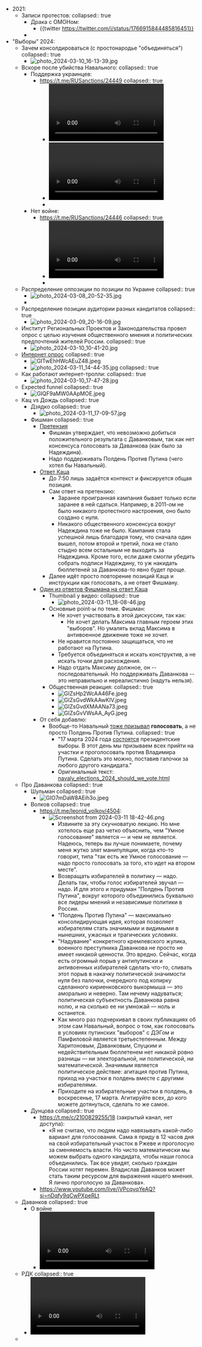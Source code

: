 - 2021:
	- Записи протестов:
	  collapsed:: true
		- Драка с ОМОНом:
			- {{twitter https://twitter.com/i/status/1766915844485816451}}
		-
- "Выборы" 2024:
	- Зачем консолдироваться (с простонародье "объединяться")
	  collapsed:: true
		- ![photo_2024-03-10_16-13-39.jpg](../assets/photo_2024-03-10_16-13-39_1710087348903_0.jpg)
	- Вскоре после убийства Навального:
	  collapsed:: true
		- Поддержка украинцев:
			- https://t.me/RUSanctions/24449
			  collapsed:: true
				- ![IMG_4974.mp4](../assets/IMG_4974_1709870106956_0.mp4)
				- ![IMG_9876.mp4](../assets/IMG_9876_1709870112940_0.mp4)
				-
		- Нет войне:
			- https://t.me/RUSanctions/24446
			  collapsed:: true
				- ![6.mp4](../assets/6_1709870197401_0.mp4)
				-
	- Распределение оппозиции по позиции по Украине
	  collapsed:: true
		- ![photo_2024-03-08_20-52-35.jpg](../assets/photo_2024-03-08_20-52-35_1709952533714_0.jpg)
		-
	- Распределение позиции аудитории разных кандитатов
	  collapsed:: true
		- ![photo_2024-03-09_20-16-09.jpg](../assets/photo_2024-03-09_20-16-09_1710015400284_0.jpg)
	- Институт Региональных Проектов и Законодательства провел опрос с целью изучения общественного мнения и политических предпочтений жителей России.
	  collapsed:: true
		- ![photo_2024-03-10_10-41-20.jpg](../assets/photo_2024-03-10_10-41-20_1710070072499_0.jpg)
	- [Интернет опрос](https://twitter.com/vlsurin/status/1766801657772265973?s=20)
	  collapsed:: true
		- ![GITwEhHWcAEuZ48.jpeg](../assets/GITwEhHWcAEuZ48_1710088837396_0.jpeg)
		- ![photo_2024-03-11_14-44-35.jpg](../assets/photo_2024-03-11_14-44-35_1710168343797_0.jpg)
		  collapsed:: true
	- Как работают интернет-тролли:
	  collapsed:: true
		- ![photo_2024-03-10_17-47-28.jpg](../assets/photo_2024-03-10_17-47-28_1710093672616_0.jpg)
	- Expected funnel
	  collapsed:: true
		- ![GIQF9aMW0AApMOE.jpeg](../assets/GIQF9aMW0AApMOE_1710159531484_0.jpeg)
	- Кац vs Дождь
	  collapsed:: true
		- Дзядко
		  collapsed:: true
			- ![photo_2024-03-11_17-09-57.jpg](../assets/photo_2024-03-11_17-09-57_1710177167509_0.jpg)
		- Фишман
		  collapsed:: true
			- [Претензия](https://youtu.be/r6grd5pCFPA?t=247)
				- Фишман утверждает, что невозможно добиться положительного результата с Даванковым, так как нет консенсуса голосовать за Даванкова (как было за Надеждина).
				- Надо поддерживать Полдень Против Путина (чего хотел бы Навальный).
			- [Ответ Каца](https://www.youtube.com/watch?v=SleyUO4bMws)
				- До 7:50 лишь задаётся контекст и фиксируется общая позиция.
				- Сам ответ на претензию:
					- Заранее проигранная кампания бывает только если заранее в ней сдаться.
					  Например, в 2011-ом не было никакого протестного настроения, оно было создано с нуля.
					- Никакого общественного консенсуса вокруг Надеждина тоже не было. Кампания стала успешной лишь благодаря тому, что сначала один вышел, потом второй и третий, пока не стало стыдно всем остальным не выходить за Надеждина.
					  Кроме того, если даже смогли убедить собрать подписи Надеждину, то уж накидать бюллетеней за Даванкова-то явно будет проще.
				- Далее идёт просто повторение позиций Каца и инструкции как голосовать, а не ответ Фишману.
			- [Один из ответов Фишмана на ответ Каца](https://www.youtube.com/watch?v=Z6SVvpOubag)
				- Thumbnail у видео:
				  collapsed:: true
					- ![photo_2024-03-11_18-08-46.jpg](../assets/photo_2024-03-11_18-08-46_1710180701230_0.jpg)
				- Основные point-ы по теме. Фишман:
					- Не хочет участвовать в этой дискуссии, так как:
						- Не хочет делать Максима главным героем этих "выборов". Но умалять вклад Максима в антивоенное движение тоже не хочет.
					- Не нравится постоянно защищаться, что не работают на Путина.
					- Требуется объединяться и искать конструктив, а не искать точки для расхождения.
					- Надо отдать Максиму должное, он -- последовательный. Но поддерживать Даванкова -- это неправильно и нереалистично (надуть нельзя).
				- Общественная реакция:
				  collapsed:: true
					- ![GIZsHp2WcAA46Fe.jpeg](../assets/GIZsHp2WcAA46Fe_1710180770116_0.jpeg)
					- ![GIZsGvdWkAAwKIV.jpeg](../assets/GIZsGvdWkAAwKIV_1710180802161_0.jpeg)
					- ![GIZsGvdXMAANa73.jpeg](../assets/GIZsGvdXMAANa73_1710180815659_0.jpeg)
					- ![GIZsGvVWsAA_AyG.jpeg](../assets/GIZsGvVWsAA_AyG_1710180821452_0.jpeg)
			- От себя добавлю:
				- Вообще-то Навальный [тоже призывал](https://navalny.com/p/6672/) **голосовать**, а не просто Полдень Против Путина.
				  collapsed:: true
					- "17 марта 2024 года [состоятся](http://duma.gov.ru/news/58458/)
					   президентские выборы. В этот день мы призываем всех прийти на участки и
					   проголосовать против Владимира Путина. Сделать это можно, поставив 
					  галочки за любого другого кандидата."
					- Оригинальный текст: [navaly_elections_2024_should_we_vote.html](../assets/navaly_elections_2024_should_we_vote_1710212499862_0.html)
	- Про Даванкова
	  collapsed:: true
		- Шульман
		  collapsed:: true
			- ![GIO7mDaW8AEih3o.jpeg](../assets/GIO7mDaW8AEih3o_1710180514874_0.jpeg)
		- Волков
		  collapsed:: true
			- https://t.me/leonid_volkov/4504:
				- ![Screenshot from 2024-03-11 18-42-46.png](../assets/Screenshot_from_2024-03-11_18-42-46_1710182592137_0.png)
					- Извините за эту скучноватую лекцию. Но мне хотелось еще раз четко объяснить, чем "Умное голосование" является — и чем не является. Надеюсь, теперь вы лучше понимаете, почему меня жутко злят манипуляции, когда кто-то говорит, типа "так есть же Умное голосование — надо просто голосовать за того, кто идет на втором месте".
					- Возвращать избирателей в политику — надо. Делать так, чтобы голос избирателей звучал — надо. И для этого и придуман "Полдень Против Путина", вокруг которого объединились буквально все лидеры мнений и независимые политики в России.
					- "Полдень Против Путина" — максимально консолидирующая идея, которая позволяет избирателям стать значимыми и видимыми в нынешних, ужасных и трагических условиях.
					- "Надувание" конкретного кремлевского жулика, военного преступника Даванкова не просто не имеет никакой ценности. Это вредно. Сейчас, когда есть огромный порыв у антипутински и антивоенных избирателей сделать что-то, сливать этот порыв в накачку политической значимости нуля без палочки, очередного под копирку сделанного кириенковского выкормыша — это аморально и неверно. Там нечему надуваться; политическая субъектность Даванкова равна нолю, и на сколько ее ни умножай — ноль и останется.
					- Как много раз подчеркивал в своих публикациях об этом сам Навальный, вопрос о том, как голосовать в условиях путинских "выборов" с ДЭГом и Памфиловой является третьестепенным. Между Харитоновым, Даванковым, Слуцким и недействительным бюллетенем нет никакой ровно разницы — ни электоральной, ни политической, ни математической. Значимым является политическое действие: агитация против Путина, приход на участки в полдень вместе с другими избирателями.
					- Приходите на избирательные участки в полдень, в воскресенье, 17 марта. Агитируйте всех, до кого можете дотянуться, сделать то же самое.
		- Дунцова
		  collapsed:: true
			- https://t.me/c/2100829255/18 (закрытый канал, нет доступа):
				- «Я не считаю, что людям надо навязывать какой-либо вариант для голосования. Сама я приду в 12 часов дня на свой избирательный участок в Ржеве и проголосую за сменяемость власти. Но чисто математически мы можем выбрать одного кандидата, чтобы наши голоса объединились. Так все увидят, сколько граждан России хотят перемен. Владислав Даванков может стать таким ресурсом для выражения нашего мнения. Я лично проголосую за Даванкова».
			- https://www.youtube.com/live/jVPcqyqYeAQ?si=nDqfy9qCwPXpeRLt
	- Даванков
	  collapsed:: true
		- О войне
			- ![IMG_2774.MP4](../assets/IMG_2774_1710297928623_0.MP4)
	- РДК
	  collapsed:: true
		- ![522.mp4](../assets/522_1710298110415_0.mp4)
	-